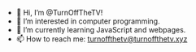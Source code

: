 - 👋 Hi, I’m @TurnOffTheTV!
- 👀 I’m interested in computer programming.
- 🌱 I’m currently learning JavaScript and webpages.
- 📫 How to reach me: turnoffthetv@turnoffthetv.xyz

<!---
TurnOffTheTV/TurnOffTheTV is a ✨ special ✨ repository because its `README.md` (this file) appears on your GitHub profile.
You can click the Preview link to take a look at your changes.
--->

